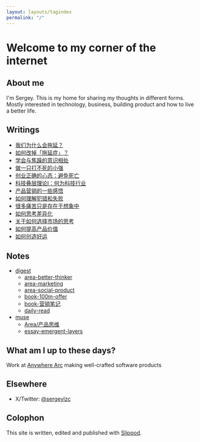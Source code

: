 ```yaml
---
layout: layouts/tagindex
permalink: "/"
---
```

# Welcome to my corner of the internet

## About me
I'm Sergey. This is my home for sharing my thoughts in different forms. Mostly interested in technology, business, building product and how to live a better life.

## Writings
* <a href="/writing/why-procrastination/" data-note-url="/writing/why-procrastination/">我们为什么会拖延？</a>
* <a href="/writing/beat-procrastination/" data-note-url="/writing/beat-procrastination/">如何改掉「拖延症」？</a>
* <a href="/writing/live-with-anxiety/" data-note-url="/writing/live-with-anxiety/">学会与焦躁的意识相处</a>
* <a href="/writing/cockroach-mentality/" data-note-url="/writing/cockroach-mentality/">做一只打不死的小强</a>
* <a href="/writing/startup-success-first-rule-do-not-die/" data-note-url="/writing/startup-success-first-rule-do-not-die/">创业正确的心态：避免死亡</a>
* <a href="/writing/emergent-layer-1/" data-note-url="/writing/emergent-layer-1/">科技叠层理论I：何为科技行业</a>
* <a href="/writing/marketing-thoughts/" data-note-url="/writing/marketing-thoughts/">产品营销的一些感悟</a>
* <a href="/writing/making-mistakes/" data-note-url="/writing/making-mistakes/">如何理解犯错和失败</a>
* <a href="/writing/mental-pain-is-not-real/" data-note-url="/writing/mental-pain-is-not-real/">很多痛苦只是存在于想象中</a>
* <a href="/writing/thinking-in-differentiation/" data-note-url="/writing/thinking-in-differentiation/">如何思考差异化</a>
* <a href="/writing/some-thoughts-on-picking-market/" data-note-url="/writing/some-thoughts-on-picking-market/">关于如何选择市场的思考</a>
* <a href="/writing/increase-product-value/" data-note-url="/writing/increase-product-value/">如何提高产品价值</a>
* <a href="/writing/how-to-create-luck/" data-note-url="/writing/how-to-create-luck/">如何创造好运</a>

## Notes
* <a href="/digest/" data-note-url="/digest/">digest</a>
  * <a href="/digest/area-better-thinker/" data-note-url="/digest/area-better-thinker/">area-better-thinker</a>
  * <a href="/digest/area-marketing/" data-note-url="/digest/area-marketing/">area-marketing</a>
  * <a href="/digest/area-social-product/" data-note-url="/digest/area-social-product/">area-social-product</a>
  * <a href="/digest/book-100m-offer/" data-note-url="/digest/book-100m-offer/">book-100m-offer</a>
  * <a href="/digest/book-marketing-notes/" data-note-url="/digest/book-marketing-notes/">book-营销笔记</a>
  * <a href="/digest/daily-read/" data-note-url="/digest/daily-read/">daily-read</a>
* <a href="/muse/" data-note-url="/muse/">muse</a>
  * <a href="/muse/area-product/" data-note-url="/muse/area-product/">Area/产品思维</a>
  * <a href="/muse/essay-emergent-layers/" data-note-url="/muse/essay-emergent-layers/">essay-emergent-layers</a>

## What am I up to these days?
Work at [Anywhere Arc](https://anywherearc.com) making well-crafted software products

## Elsewhere
* X/Twitter: [@sergeylzc](https://twitter.com/sergeylzc)

## Colophon
This site is written, edited and published with [Slippod](https://slippod.com).